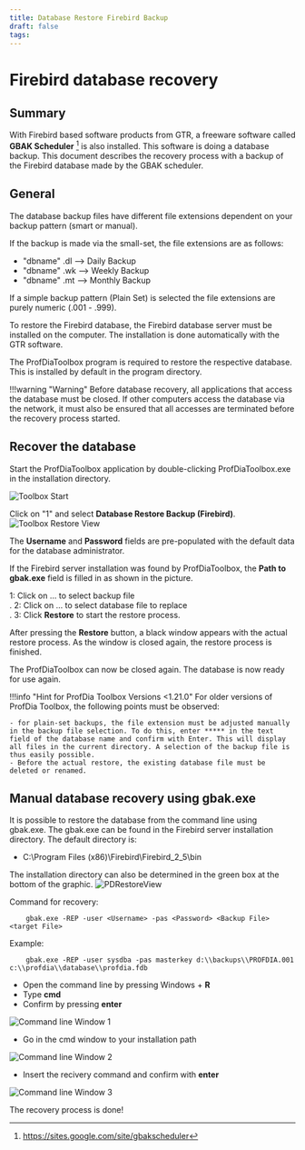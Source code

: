 ```yaml
---
title: Database Restore Firebird Backup
draft: false
tags:
---
```


# Firebird database recovery

## Summary

With Firebird based software products from GTR, a freeware software called **GBAK Scheduler** [^1] is also installed. This software is doing a database backup.
This document describes the recovery process with a backup of the Firebird database made by the GBAK scheduler.


## General

The database backup files have different file extensions dependent on your backup pattern (smart or manual).

If the backup is made via the small-set, the file extensions are as follows:

- "dbname" .dl --> Daily Backup 
- "dbname" .wk --> Weekly Backup 
- "dbname" .mt --> Monthly Backup 


If a simple backup pattern (Plain Set) is selected the file extensions are purely numeric (.001 - .999).

To restore the Firebird database, the Firebird database server must be installed on the computer. The installation is done automatically with the GTR software.

The ProfDiaToolbox program is required to restore the respective database. This is installed by default in the program directory.

!!!warning "Warning"
    Before database recovery, all applications that access the database must be closed.
	If other computers access the database via the network, it must also be ensured that all accesses are terminated before the recovery process started.

## Recover the database

Start the ProfDiaToolbox application by double-clicking ProfDiaToolbox.exe in the installation directory.

![Toolbox Start](images/toolbox-start.png)

Click on "1" and select **Database Restore Backup (Firebird)**.
![Toolbox Restore View](images/toolbox-restore-view.png)

The **Username** and **Password** fields are pre-populated with the default data for the database administrator.

If the Firebird server installation was found by ProfDiaToolbox, the **Path to gbak.exe** field is filled in as shown in the picture.

1: Click on ... to select backup file<br>.
2: Click on ... to select database file to replace<br>.
3: Click **Restore** to start the restore process.<br>

After pressing the **Restore** button, a black window appears with the actual restore process. As the window is closed again, the restore process is finished.

The ProfDiaToolbox can now be closed again. The database is now ready for use again.


!!!info "Hint for ProfDia Toolbox Versions <1.21.0"
    For older versions of ProfDia Toolbox, the following points must be observed:

	- for plain-set backups, the file extension must be adjusted manually in the backup file selection. To do this, enter ***** in the text field of the database name and confirm with Enter. This will display all files in the current directory. A selection of the backup file is thus easily possible.
	- Before the actual restore, the existing database file must be deleted or renamed.
	
	
## Manual database recovery using gbak.exe

It is possible to restore the database from the command line using gbak.exe. The gbak.exe can be found in the Firebird server installation directory. The default directory is:

- C:\\Program Files (x86)\\Firebird\\Firebird_2\_5\\bin

The installation directory can also be determined in the green box at the bottom of the graphic.
![PDRestoreView](images/toolbox-restore-view.png) 

Command for recovery:

        gbak.exe -REP -user <Username> -pas <Password> <Backup File> <target File>

Example:

        gbak.exe -REP -user sysdba -pas masterkey d:\\backups\\PROFDIA.001 c:\\profdia\\database\\profdia.fdb

-   Open the command line by pressing Windows + **R**
-   Type **cmd**
-   Confirm by pressing **enter**


![Command line Window 1](images/cmd_line_01.png)

-   Go in the cmd window to your installation path

![Command line Window 2](images/cmd_line_02.png)

-  Insert the recivery command and confirm with **enter**

![Command line Window 3](images/cmd_line_03.png)

The recovery process is done!

[^1]: https://sites.google.com/site/gbakscheduler